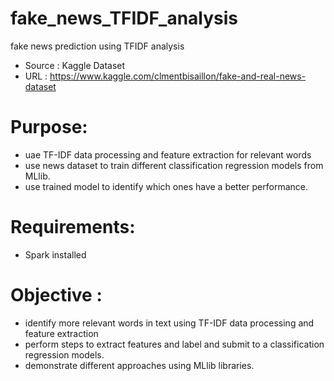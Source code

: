 # fake_news_TFIDF_analysis
fake news prediction using TFIDF analysis
- Source : Kaggle Dataset
- URL : https://www.kaggle.com/clmentbisaillon/fake-and-real-news-dataset

# Purpose: 
- uae TF-IDF data processing and feature extraction for relevant words
- use news dataset to train different classification regression models from MLlib.
- use trained model to identify which ones have a better performance.
		 
# Requirements: 
- Spark installed

# Objective :
- identify more relevant words in text using TF-IDF data processing and feature extraction
- perform steps to extract features and label and submit to a classification regression models.
- demonstrate different approaches using MLlib libraries. 